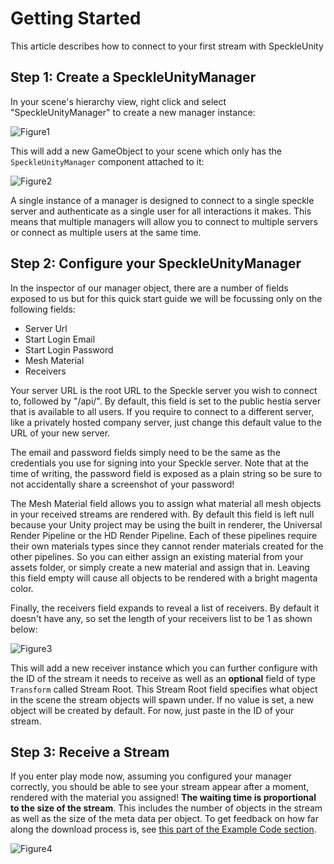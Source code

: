 # Getting Started

This article describes how to connect to your first stream with SpeckleUnity

## Step 1: Create a SpeckleUnityManager

In your scene's hierarchy view, right click and select "SpeckleUnityManager" to create a new manager instance:

![Figure1](~/images/gettingStarted1.png)

This will add a new GameObject to your scene which only has the `SpeckleUnityManager` component attached to it:

![Figure2](~/images/gettingStarted2.png)

A single instance of a manager is designed to connect to a single speckle server and authenticate as a single user for all interactions it makes. This means that multiple managers will allow you to connect to multiple servers or connect as multiple users at the same time.

## Step 2: Configure your SpeckleUnityManager

In the inspector of our manager object, there are a number of fields exposed to us but for this quick start guide we will be focussing only on the following fields:

* Server Url
* Start Login Email
* Start Login Password
* Mesh Material
* Receivers

Your server URL is the root URL to the Speckle server you wish to connect to, followed by "/api/". By default, this field is set to the public hestia server that is available to all users. If you require to connect to a different server, like a privately hosted company server, just change this default value to the URL of your new server.

The email and password fields simply need to be the same as the credentials you use for signing into your Speckle server. Note that at the time of writing, the password field is exposed as a plain string so be sure to not accidentally share a screenshot of your password!

The Mesh Material field allows you to assign what material all mesh objects in your received streams are rendered with. By default this field is left null because your Unity project may be using the built in renderer, the Universal Render Pipeline or the HD Render Pipeline. Each of these pipelines require their own materials types since they cannot render materials created for the other pipelines. So you can either assign an existing material from your assets folder, or simply create a new material and assign that in. Leaving this field empty will cause all objects to be rendered with a bright magenta color.

Finally, the receivers field expands to reveal a list of receivers. By default it doesn't have any, so set the length of your receivers list to be 1 as shown below:

![Figure3](~/images/gettingStarted3.png)

This will add a new receiver instance which you can further configure with the ID of the stream it needs to receive as well as an **optional** field of type `Transform` called Stream Root. This Stream Root field specifies what object in the scene the stream objects will spawn under. If no value is set, a new object will be created by default. For now, just paste in the ID of your stream.

## Step 3: Receive a Stream

If you enter play mode now, assuming you configured your manager correctly, you should be able to see your stream appear after a moment, rendered with the material you assigned! **The waiting time is proportional to the size of the stream**. This includes the number of objects in the stream as well as the size of the meta data per object. To get feedback on how far along the download process is, see [this part of the Example Code section](https://speckleworks.github.io/SpeckleUnity/articles/exampleCode.html#get-update-percentage).

![Figure4](~/images/gettingStarted4.png)